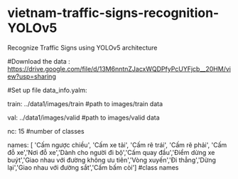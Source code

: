 # vietnam-traffic-signs-recognition-YOLOv5
Recognize Traffic Signs using YOLOv5 architecture

#Download the data : https://drive.google.com/file/d/13M6nntnZJacxWQDPfyPcUYFjcb__20HM/view?usp=sharing

#Set up file data_info.yalm:

train: ../data1/images/train    #path to images/train data

val: ../data1/images/valid      #path to images/valid data

nc: 15    #number of classes

names: [ 'Cấm ngược chiều', 'Cấm xe tải', 'Cấm rẽ trái', 'Cấm rẽ phải', 'Cấm đỗ xe','Nơi đỗ xe','Dành cho người đi bộ','Cấm quay đầu','Điểm dừng xe buýt','Giao nhau với đường không ưu tiên','Vòng xuyến','Đi thẳng','Dừng lại','Giao nhau với đường sắt','Cấm bấm còi'] #class names
